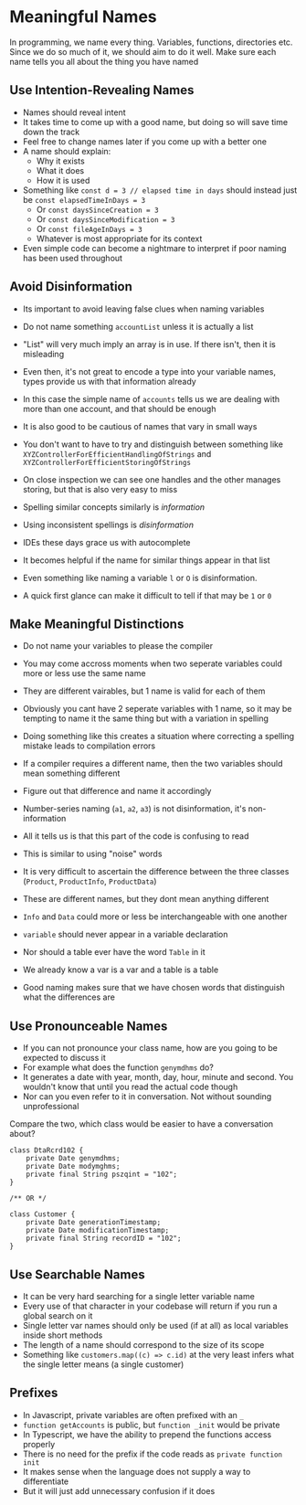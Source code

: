 # Meaningful Names

In programming, we name every thing. Variables, functions, directories etc. Since we do so much of it, we should aim to do it well. Make sure each name tells you all about the thing you have named

## Use Intention-Revealing Names

- Names should reveal intent
- It takes time to come up with a good name, but doing so will save time down the track
- Feel free to change names later if you come up with a better one
- A name should explain:
    - Why it exists
    - What it does
    - How it is used
- Something like `const d = 3 // elapsed time in days` should instead just be `const elapsedTimeInDays = 3`
    - Or `const daysSinceCreation = 3`
    - Or `const daysSinceModification = 3`
    - Or `const fileAgeInDays = 3`
    - Whatever is most appropriate for its context
- Even simple code can become a nightmare to interpret if poor naming has been used throughout

## Avoid Disinformation

- Its important to avoid leaving false clues when naming variables
- Do not name something `accountList` unless it is actually a list
- "List" will very much imply an array is in use. If there isn't, then it is misleading
- Even then, it's not great to encode a type into your variable names, types provide us with that information already
- In this case the simple name of `accounts` tells us we are dealing with more than one account, and that should be enough

- It is also good to be cautious of names that vary in small ways
- You don't want to have to try and distinguish between something like `XYZControllerForEfficientHandlingOfStrings` and `XYZControllerForEfficientStoringOfStrings`
- On close inspection we can see one handles and the other manages storing, but that is also very easy to miss

- Spelling similar concepts similarly is *information*
- Using inconsistent spellings is *disinformation*
- IDEs these days grace us with autocomplete
- It becomes helpful if the name for similar things appear in that list

- Even something like naming a variable `l` or `O` is disinformation.
- A quick first glance can make it difficult to tell if that may be `1` or `0`

## Make Meaningful Distinctions

- Do not name your variables to please the compiler
- You may come accross moments when two seperate variables could more or less use the same name
- They are different vairables, but 1 name is valid for each of them
- Obviously you cant have 2 seperate variables with 1 name, so it may be tempting to name it the same thing but with a variation in spelling
- Doing something like this creates a situation where correcting a spelling mistake leads to compilation errors
- If a compiler requires a different name, then the two variables should mean something different
- Figure out that difference and name it accordingly

- Number-series naming (`a1`, `a2`, `a3`) is not disinformation, it's non-information
- All it tells us is that this part of the code is confusing to read
- This is similar to using "noise" words
- It is very difficult to ascertain the difference between the three classes (`Product`, `ProductInfo`, `ProductData`)
- These are different names, but they dont mean anything different
- `Info` and `Data` could more or less be interchangeable with one another
- `variable` should never appear in a variable declaration
- Nor should a table ever have the word `Table` in it
- We already know a var is a var and a table is a table
- Good naming makes sure that we have chosen words that distinguish what the differences are

## Use Pronounceable Names

- If you can not pronounce your class name, how are you going to be expected to discuss it
- For example what does the function `genymdhms` do?
- It generates a date with year, month, day, hour, minute and second. You wouldn't know that until you read the actual code though
- Nor can you even refer to it in conversation. Not without sounding unprofessional

Compare the two, which class would be easier to have a conversation about?

```
class DtaRcrd102 {
    private Date genymdhms;
    private Date modymghms;
    private final String pszqint = "102";
}

/** OR */

class Customer {
    private Date generationTimestamp;
    private Date modificationTimestamp;
    private final String recordID = "102";
}
```

## Use Searchable Names

- It can be very hard searching for a single letter variable name
- Every use of that character in your codebase will return if you run a global search on it
- Single letter var names should only be used (if at all) as local variables inside short methods
- The length of a name should correspond to the size of its scope
- Something like `customers.map((c) => c.id)` at the very least infers what the single letter means (a single customer)


## Prefixes

- In Javascript, private variables are often prefixed with an `_`
- `function getAccounts` is public, but `function _init` would be private
- In Typescript, we have the ability to prepend the functions access properly
- There is no need for the prefix if the code reads as `private function init`
- It makes sense when the language does not supply a way to differentiate
- But it will just add unnecessary confusion if it does































